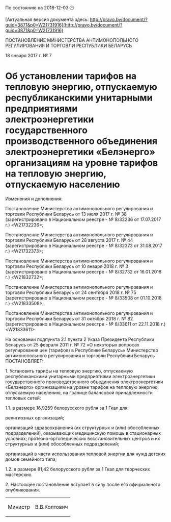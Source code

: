 По состоянию на 2018-12-03 &#x1F550;

[Актуальная версия документа здесь: http://pravo.by/document/?guid=3871&p0=W21731916](http://pravo.by/document/?guid=3871&p0=W21731916)

<p>ПОСТАНОВЛЕНИЕ МИНИСТЕРСТВА АНТИМОНОПОЛЬНОГО РЕГУЛИРОВАНИЯ И ТОРГОВЛИ РЕСПУБЛИКИ БЕЛАРУСЬ</p>
<p>18 января 2017 г. № 7</p>
<h1>Об установлении тарифов на тепловую энергию, отпускаемую республиканскими унитарными предприятиями электроэнергетики государственного производственного объединения электроэнергетики «Белэнерго» организациям на уровне тарифов на тепловую энергию, отпускаемую населению</h1>
<p>Изменения и дополнения:</p>
<p>Постановление Министерства антимонопольного регулирования и торговли Республики Беларусь от 13 июля 2017 г. № 38 (зарегистрировано в Национальном реестре - № 8/32236 от 17.07.2017 г.) &lt;W21732236&gt;;</p>
<p>Постановление Министерства антимонопольного регулирования и торговли Республики Беларусь от 28 августа 2017 г. № 44 (зарегистрировано в Национальном реестре - № 8/32373 от 31.08.2017 г.) &lt;W21732373&gt;;</p>
<p>Постановление Министерства антимонопольного регулирования и торговли Республики Беларусь от 10 января 2018 г. № 3 (зарегистрировано в Национальном реестре - № 8/32732 от 16.01.2018 г.) &lt;W21832732&gt;;</p>
<p>Постановление Министерства антимонопольного регулирования и торговли Республики Беларусь от 24 сентября 2018 г. № 75 (зарегистрировано в Национальном реестре - № 8/33508 от 01.10.2018 г.) &lt;W21833508&gt;;</p>
<p>Постановление Министерства антимонопольного регулирования и торговли Республики Беларусь от 31 октября 2018 г. № 82 (зарегистрировано в Национальном реестре - № 8/33611 от 22.11.2018 г.) &lt;W21833611&gt;</p>
<p></p>
<p>На основании подпункта 2.1 пункта 2 Указа Президента Республики Беларусь от 25 февраля 2011 г. № 72 «О некоторых вопросах регулирования цен (тарифов) в Республике Беларусь» Министерство антимонопольного регулирования и торговли Республики Беларусь ПОСТАНОВЛЯЕТ:</p>
<p>1. Установить тарифы на тепловую энергию, отпускаемую республиканскими унитарными предприятиями электроэнергетики государственного производственного объединения электроэнергетики «Белэнерго» организациям на уровне тарифов на тепловую энергию, отпускаемую населению, на границе балансовой принадлежности тепловых сетей:</p>
<p>1.1. в размере 16,9259 белорусского рубля за 1 Гкал для:</p>
<p>религиозных организаций;</p>
<p>организаций здравоохранения (их структурных и (или) обособленных подразделений), оказывающих медицинскую помощь в стационарных условиях; протезно-ортопедических восстановительных центров и их структурных и (или) обособленных подразделений;</p>
<p>организаций в части использования тепловой энергии для нужд детских домов семейного типа;</p>
<p>1.2. в размере 81,42 белорусского рубля за 1 Гкал для творческих мастерских.</p>
<p>2. Настоящее постановление вступает в силу после его официального опубликования.</p>
<p></p>
<table><tr>
<td><p>Министр</p></td>
<td><p>В.В.Колтович</p></td>
</tr></table>
<p></p>